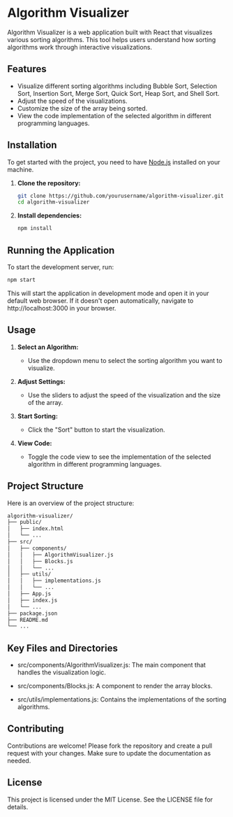 # Algorithm Visualizer

Algorithm Visualizer is a web application built with React that visualizes various sorting algorithms. This tool helps users understand how sorting algorithms work through interactive visualizations.

## Features

- Visualize different sorting algorithms including Bubble Sort, Selection Sort, Insertion Sort, Merge Sort, Quick Sort, Heap Sort, and Shell Sort.
- Adjust the speed of the visualizations.
- Customize the size of the array being sorted.
- View the code implementation of the selected algorithm in different programming languages.

## Installation

To get started with the project, you need to have [Node.js](https://nodejs.org/) installed on your machine.

1. **Clone the repository:**
    ```sh
    git clone https://github.com/yourusername/algorithm-visualizer.git
    cd algorithm-visualizer
    ```

2. **Install dependencies:**
    ```sh
    npm install
    ```

## Running the Application

To start the development server, run:

```sh
npm start
```

This will start the application in development mode and open it in your default web browser. If it doesn't open automatically, navigate to http://localhost:3000 in your browser.

## Usage
1. **Select an Algorithm:**

    - Use the dropdown menu to select the sorting algorithm you want to visualize.

2. **Adjust Settings:**

    - Use the sliders to adjust the speed of the visualization and the size of the array.

3. **Start Sorting:**

    - Click the "Sort" button to start the visualization.

4. **View Code:**

    - Toggle the code view to see the implementation of the selected algorithm in different programming languages.

## Project Structure
Here is an overview of the project structure:
```sh
algorithm-visualizer/
├── public/
│   ├── index.html
│   └── ...
├── src/
│   ├── components/
│   │   ├── AlgorithmVisualizer.js
│   │   ├── Blocks.js
│   │   └── ...
│   ├── utils/
│   │   ├── implementations.js
│   │   └── ...
│   ├── App.js
│   ├── index.js
│   └── ...
├── package.json
├── README.md
└── ...
```
## Key Files and Directories
- src/components/AlgorithmVisualizer.js: The main component that handles the visualization logic.

- src/components/Blocks.js: A component to render the array blocks.

- src/utils/implementations.js: Contains the implementations of the sorting algorithms.

## Contributing
Contributions are welcome! Please fork the repository and create a pull request with your changes. Make sure to update the documentation as needed.

## License
This project is licensed under the MIT License. See the LICENSE file for details.